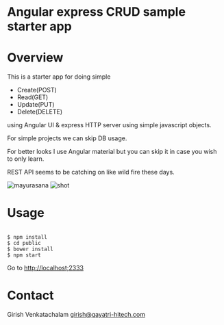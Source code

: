 Angular express CRUD sample starter app
===========================================

Overview
========

This is a starter app for doing simple

+ Create(POST)
+ Read(GET)
+ Update(PUT)
+ Delete(DELETE)

using Angular UI & express HTTP server using simple
 javascript objects.

For simple projects we can skip DB usage.

For better looks I use Angular material but you can skip it in case you
wish to only learn.

REST API seems to be catching on like wild fire these days.

![mayurasana](https://cloud.githubusercontent.com/assets/6890469/24077113/cf11865e-0c68-11e7-924c-fe50626529e2.jpg)
![shot](https://cloud.githubusercontent.com/assets/6890469/24080113/2a002282-0cbe-11e7-9d3f-383eac77f327.png)


Usage
========

```

$ npm install
$ cd public
$ bower install
$ npm start

```

Go to [http://localhost;2333](http://localhost:2333/)

Contact
=======

Girish Venkatachalam <girish@gayatri-hitech.com>
